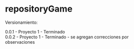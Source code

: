 # repositoryGame

Versionamiento:

0.0.1 - Proyecto 1 - Terminado <br>
0.0.2 - Proyecto 1 - Terminado - se agregan correcciones por observaciones
